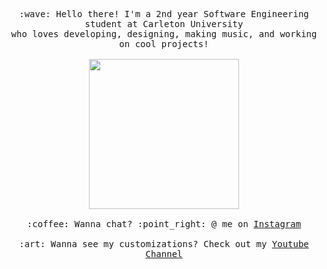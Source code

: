 <p align="center">
  <samp>
    :wave: Hello there! I'm a 2nd year Software Engineering student at Carleton University
    <br>who loves developing, designing, making music, and working on cool projects!<br>
    <br>
    <img src="https://i.pinimg.com/originals/34/34/f6/3434f61149a8823f79f0c7f81245e52c.gif" width="240px" align="center">
    <br><br>:coffee: Wanna chat? :point_right: @ me on <a href="https://www.instagram.com/pathum.danthanarayana/">Instagram</a>
    <br><br>:art: Wanna see my customizations? Check out my <a href="https://www.youtube.com/channel/UCwBEcY77KvSDHY8fWgY8gqg">Youtube Channel</a>
  </samp>
</p>
